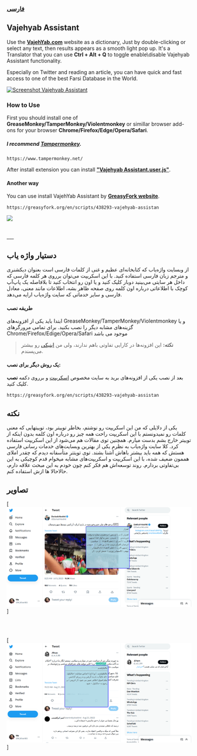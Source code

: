### [فارسی][Farsi]

## Vajehyab Assistant
Use the [**VajehYab.com**][Vajehyab] website as a dictionary, Just by double-clicking or select any text, then results appears as a smooth light pop up.
It's a Translator that you can use **Ctrl + Alt + Q** to toggle enable\disable Vajehyab Assistant functionality.

Especially on Twitter and reading an article, you can have quick and fast access to one of the best Farsi Database in the World.

[![Screenshot Vajehyab Assistant](https://greasyfork.s3.us-east-2.amazonaws.com/57xgz2if5h0a6hdomtmpm2v8ca60 "Screenshot Vajehyab Assistant")](https://greasyfork.s3.us-east-2.amazonaws.com/57xgz2if5h0a6hdomtmpm2v8ca60 "Screenshot")

### How to Use
First you should install one of **GreaseMonkey/TamperMonkey/Violentmonkey** or simillar browser add-ons for your browser **Chrome/Firefox/Edge/Opera/Safari**.

##### I recommend [**Tampermonkey**][Tampermonkey].
    https://www.tampermonkey.net/

After install extension you can install [**"Vajehyab Assistant.user.js"**][Scriptfile].

#### Another way

You can use install VajehYab Assistant by [**GreasyFork website**][Greasyfork].

    https://greasyfork.org/en/scripts/438293-vajehyab-assistan

[![](https://visitcount.itsvg.in/api?id=amm1rr&label=V&color=0&icon=2&pretty=true)](https://github.com/Amm1rr/)

<br>
___
<br>

## دستیار واژه یاب
از وبسایت واژه‌یاب که کتابخانه‌ای عظیم و غنی از کلمات فارسی است بعنوان دیکشنری و مترجم زبان فارسی استفاده کنید.
با این اسکریپت می‌توان برروی هر کلمه فارسی که داخل هر سایتی می‌بینید دوبار کلیک کنید و یا اون رو انتخاب کنید تا بلافاصله یک پاپ‌آپ کوچک با اطلاعاتی درباره اون کلمه روی صفحه ظاهر بشه، اطلاعات مانند معنی، معادل فارسی و سایر خدماتی که سایت واژه‌یاب ارایه می‌دهد.

#### طریقه نصب
ابتدا باید یکی از افزونه‌های GreaseMonkey/TamperMonkey/Violentmonkey و یا گزینه‌های مشابه دیگر را نصب بکنید. برای تمامی مرورگرهای Chrome/Firefox/Edige/Opera/Safari موجود می باشد

> **نکته:** این افزونه‌ها در کارایی تفاوتی باهم ندارند، ولی من [اینیکی][Tampermonkey] رو بیشتر می‌پسندم.

#### یک روش دیگر برای نصب:
بعد از نصب یکی از افزونه‌های برید به سایت مخصوص [اسکریپت][Greasyfork] و برروی دکمه **نصب** کلیک کنید. 

    https://greasyfork.org/en/scripts/438293-vajehyab-assistan

## نکته
 یکی از دلایلی که من این اسکریپت رو نوشتم، بخاطر توییتر بود، توییتهایی که معنی کلمات رو نمیدونستم با این اسکریپت راحت همه چیز رو درباره اون کلمه بدون اینکه از توییتر خارج بشم بدست میارم. همچنین توی مقالات هم می‌شود از این اسکریپت استفاده کرد.
کلا سایت واژه‌یاب به نظرم یکی از بهترین وبسایت‌های خدمات رسانی فارسی هستش که همه باید بیشتر باهاش آشنا بشند.
توی تویتتر متأسفانه دیدم که چقدر املای هممون ضعیف شده، با این اسکریپت و اسکریپت‌های مشابه میخوام قدم کوچیکی به این بی‌تفاوتی بردارم. روند توسعه‌اش هم فکر کنم چون خودم به این مبحث علاقه دارم، حالاحالا ها ازش استفاده کنم.

## تصاویر
[![Shot 01](Screenshots/Shot1.png)]

<br><br>

[![Shot 02](Screenshots/Shot2.png)]



[Vajehyab]: "https://www.vajehyab.com/"
[Tampermonkey]: "https://www.tampermonkey.net/"
[Greasyfork]: "https://greasyfork.org/en/scripts/438293-vajehyab-assistan"
[Scriptfile]: "https://github.com/Amm1rr/Vajehyab-Assistant/raw/main/Vajehyab-Assistant.user.js"
[Farsi]: "https://github.com/Amm1rr/Vajehyab-Assistant#دستیار-واژه-یاب"
